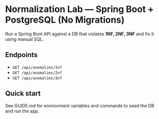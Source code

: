 # Normalization Lab — Spring Boot + PostgreSQL (No Migrations)

Run a Spring Boot API against a DB that violates **1NF, 2NF, 3NF** and fix it using manual SQL.

## Endpoints
- `GET /api/anomalies/1nf`
- `GET /api/anomalies/2nf`
- `GET /api/anomalies/3nf`

## Quick start
See GUIDE.md for environment variables and commands to seed the DB and run the app.
